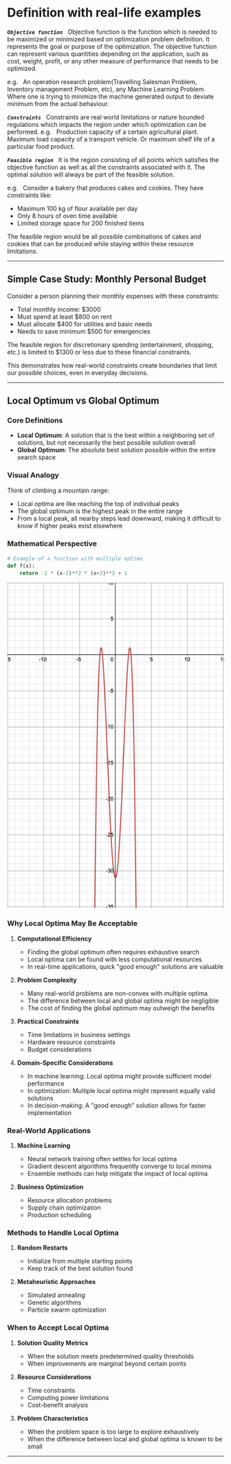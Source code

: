 # Definition with real-life examples

***`Objective function`*** &nbsp; Objective function is the function which is needed to be maximized or minimized based on optimization problem definition. It represents the goal or purpose of the optimization. The objective function can represent various quantities depending on the application, such as cost, weight, profit, or any other measure of performance that needs to be optimized.

e.g.
&nbsp; An operation research problem(Travelling Salesman Problem, Inventory management Problem, etc), any Machine Learning Problem. Where one is trying to minimize the machine generated output to deviate minimum from the actual behaviour.

***`Constraints`*** &nbsp; Constraints are real world limitations or nature bounded regulations which impacts the region under which optimization can be performed.
e.g.
&nbsp; Production capacity of a certain agricultural plant. Maximum load capacity of a transport vehicle. Or maximum shelf life of a particular food product.

***`Feasible region`*** &nbsp; It is the region consisting of all points which satisfies the objective function as well as all the constraints associated with it. The optimal solution will always be part of the feasible solution.

e.g.
&nbsp; Consider a bakery that produces cakes and cookies. They have constraints like:

- Maximum 100 kg of flour available per day
- Only 8 hours of oven time available
- Limited storage space for 200 finished items

The feasible region would be all possible combinations of cakes and cookies that can be produced while staying within these resource limitations.

---

## Simple Case Study: Monthly Personal Budget

Consider a person planning their monthly expenses with these constraints:

- Total monthly income: $3000
- Must spend at least $800 on rent
- Must allocate $400 for utilities and basic needs
- Needs to save minimum $500 for emergencies

The feasible region for discretionary spending (entertainment, shopping, etc.) is limited to $1300 or less due to these financial constraints.

This demonstrates how real-world constraints create boundaries that limit our possible choices, even in everyday decisions.

---

## Local Optimum vs Global Optimum

### Core Definitions

- **Local Optimum**: A solution that is the best within a neighboring set of solutions, but not necessarily the best possible solution overall
- **Global Optimum**: The absolute best solution possible within the entire search space

### Visual Analogy

Think of climbing a mountain range:

- Local optima are like reaching the top of individual peaks
- The global optimum is the highest peak in the entire range
- From a local peak, all nearby steps lead downward, making it difficult to know if higher peaks exist elsewhere

### Mathematical Perspective

```python
# Example of a function with multiple optima
def f(x):
    return -2 * (x-2)**2 * (x+2)**2 + 1
```

![Function with multiple optima](../images/funWithMultiOptima.png)

### Why Local Optima May Be Acceptable

1. **Computational Efficiency**
   - Finding the global optimum often requires exhaustive search
   - Local optima can be found with less computational resources
   - In real-time applications, quick "good enough" solutions are valuable

2. **Problem Complexity**
   - Many real-world problems are non-convex with multiple optima
   - The difference between local and global optima might be negligible
   - The cost of finding the global optimum may outweigh the benefits

3. **Practical Constraints**
   - Time limitations in business settings
   - Hardware resource constraints
   - Budget considerations

4. **Domain-Specific Considerations**
   - In machine learning: Local optima might provide sufficient model performance
   - In optimization: Multiple local optima might represent equally valid solutions
   - In decision-making: A "good enough" solution allows for faster implementation

### Real-World Applications

1. **Machine Learning**
   - Neural network training often settles for local optima
   - Gradient descent algorithms frequently converge to local minima
   - Ensemble methods can help mitigate the impact of local optima

2. **Business Optimization**
   - Resource allocation problems
   - Supply chain optimization
   - Production scheduling

### Methods to Handle Local Optima

1. **Random Restarts**
   - Initialize from multiple starting points
   - Keep track of the best solution found

2. **Metaheuristic Approaches**
   - Simulated annealing
   - Genetic algorithms
   - Particle swarm optimization

### When to Accept Local Optima

1. **Solution Quality Metrics**
   - When the solution meets predetermined quality thresholds
   - When improvements are marginal beyond certain points

2. **Resource Considerations**
   - Time constraints
   - Computing power limitations
   - Cost-benefit analysis

3. **Problem Characteristics**
   - When the problem space is too large to explore exhaustively
   - When the difference between local and global optima is known to be small

---
